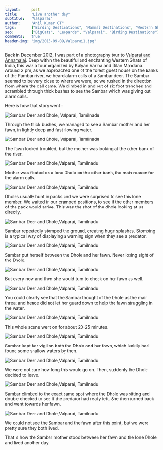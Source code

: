 ```yaml
---
layout:     post
title:      "Live another day"
subtitle:   "Valparai"
author:     "Anil Kumar GT"
tags:       ["Birding Destinations", "Mammal Destinations", "Western Ghats"]
seo:		["BigCats", "Leopards", "Valparai", "Birding Destinations"]
comments:   true
header-img: "img/2015-09-09/Valparai1.jpg"
---
```


<p>Back in December 2012, I was part of a photography tour to <a href="http://www.wilderhood.com/destination/Valparai">Valparai and Annamalai</a>. Deep within the beautiful and enchanting Western Ghats of India, this was a tour organized by Kalyan Varma and Dilan Mandana. Around 2 pm, as we approached one of the forest guest house on the banks of the Pambar river, we heard alarm calls of a Sambar deer. The Sambar seemed to be very close to where we were, so we rushed in the direction from where the call came. We climbed in and out of six foot trenches and scrambled through thick bushes to see the Sambar which was giving out alarm calls.</p>

<p>Here is how that story went :</p>

<img src="{{ site.baseurl }}/img/2015-09-09/Valparai2.jpg" alt="Sambar Deer and Dhole, Valparai, Tamilnadu">
<p>Through the thick bushes, we managed to see a Sambar mother and her fawn, in lightly deep and fast flowing water.</p>

<img src="{{ site.baseurl }}/img/2015-09-09/Valparai3.jpg" alt="Sambar Deer and Dhole, Valparai, Tamilnadu">
<p>The fawn looked troubled, but the mother was looking at the other bank of the river.</p>

<img src="{{ site.baseurl }}/img/2015-09-09/Valparai4.jpg" alt="Sambar Deer and Dhole,Valparai, Tamilnadu">
<p>Mother was fixated on a lone Dhole on the other bank, the main reason for the alarm calls.</p>

<img src="{{ site.baseurl }}/img/2015-09-09/Valparai5.jpg" alt="Sambar Deer and Dhole,Valparai, Tamilnadu">
<p>Dholes usually hunt in packs and we were surprised to see this lone member. We waited in our cramped positions, to see if the other members of the pack would arrive. This was the shot of the dhole looking at us directly.</p>

<img src="{{ site.baseurl }}/img/2015-09-09/Valparai6.jpg" alt="Sambar Deer and Dhole,Valparai, Tamilnadu">
<p>Sambar repeatedly stomped the ground, creating huge splashes. Stomping is a typical way of displaying a warning sign when they see a predator.</p>

<img src="{{ site.baseurl }}/img/2015-09-09/Valparai7.jpg" alt="Sambar Deer and Dhole,Valparai, Tamilnadu">
<p>Sambar put herself between the Dhole and her fawn. Never losing sight of the Dhole.</p>

<img src="{{ site.baseurl }}/img/2015-09-09/Valparai8.jpg" alt="Sambar Deer and Dhole,Valparai, Tamilnadu">
<p>But every now and then she would turn to check on her fawn as well.</p>

<img src="{{ site.baseurl }}/img/2015-09-09/Valparai9.jpg" alt="Sambar Deer and Dhole,Valparai, Tamilnadu">
<p>You could clearly see that the Sambar thought of the Dhole as the main threat and hence did not let her guard down to help the fawn struggling in the water.</p>

<img src="{{ site.baseurl }}/img/2015-09-09/Valparai10.jpg" alt="Sambar Deer and Dhole,Valparai, Tamilnadu">
<p>This whole scene went on for about 20-25 minutes.</p>

<img src="{{ site.baseurl }}/img/2015-09-09/Valparai11.jpg" alt="Sambar Deer and Dhole,Valparai, Tamilnadu">
<p>Sambar kept her vigil on both the Dhole and her fawn, which luckily had found some shallow waters by then.</p>

<img src="{{ site.baseurl }}/img/2015-09-09/Valparai12.jpg" alt="Sambar Deer and Dhole,Valparai, Tamilnadu">
<p>We were not sure how long this would go on. Then, suddenly the Dhole decided to leave.</p>

<img src="{{ site.baseurl }}/img/2015-09-09/Valparai13.jpg" alt="Sambar Deer and Dhole,Valparai, Tamilnadu">
<p>Sambar climbed to the exact same spot where the Dhole was sitting and double checked to see if the predator had really left. She then turned back and went towards her fawn.</p>

<img src="{{ site.baseurl }}/img/2015-09-09/Valparai14.jpg" alt="Sambar Deer and Dhole,Valparai, Tamilnadu">
<p>We could not see the Sambar and the fawn after this point, but we were pretty sure they both lived.</p>

<p>That is how the Sambar mother stood between her fawn and the lone Dhole and lived another day.</p>


